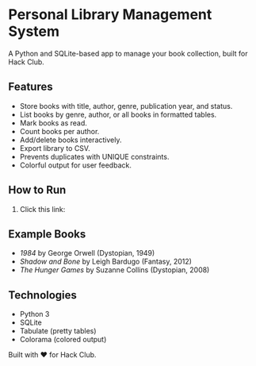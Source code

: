 # Personal Library Management System

A Python and SQLite-based app to manage your book collection, built for Hack Club.

## Features
- Store books with title, author, genre, publication year, and status.
- List books by genre, author, or all books in formatted tables.
- Mark books as read.
- Count books per author.
- Add/delete books interactively.
- Export library to CSV.
- Prevents duplicates with UNIQUE constraints.
- Colorful output for user feedback.

## How to Run
1. Click this link:
   
## Example Books
- *1984* by George Orwell (Dystopian, 1949)
- *Shadow and Bone* by Leigh Bardugo (Fantasy, 2012)
- *The Hunger Games* by Suzanne Collins (Dystopian, 2008)

## Technologies
- Python 3
- SQLite
- Tabulate (pretty tables)
- Colorama (colored output)

Built with ❤️ for Hack Club.

